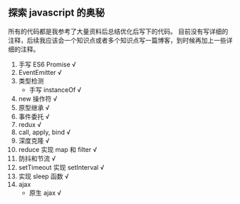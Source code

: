 ## 探索 javascript 的奥秘

所有的代码都是我参考了大量资料后总结优化后写下的代码。
目前没有写详细的注释，后续我应该会一个知识点或者多个知识点写一篇博客，到时候再加上一些详细的注释。

1. 手写 ES6 Promise √
2. EventEmitter √
3. 类型检测
   + 手写 instanceOf √
4. new 操作符 √
5. 原型继承 √
6. 事件委托 √
7. redux √
8. call, apply, bind √
9. 深度克隆 √
10. reduce 实现 map 和 filter √
11. 防抖和节流 √
12. setTimeout 实现 setInterval √
13. 实现 sleep 函数 √
14. ajax
    + 原生 ajax √